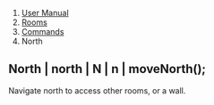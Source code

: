 <ol class="breadcrumb">
  <!-- <li><a href="#/">Rowdy Red's Java Adventures</a></li> -->
  <li><a href="#/docs/manual">User Manual</a></li>
  <li><a href="#/docs/rooms">Rooms</a></li>
  <li><a href="#/docs/commands">Commands</a></li>
  <li class="active">North</li>
</ol>

## North | north | N | n | moveNorth();

Navigate north to access other rooms, or a wall. 
